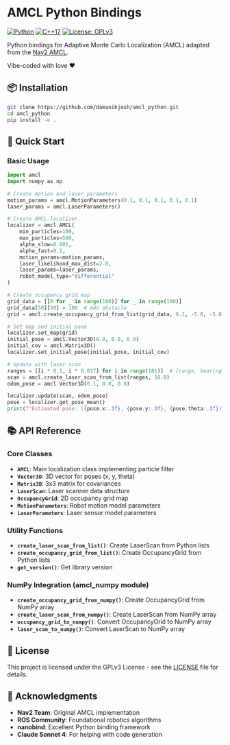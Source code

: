 # AMCL Python Bindings

[![Python](https://img.shields.io/badge/python-3.8+-blue.svg)](https://www.python.org)
[![C++17](https://img.shields.io/badge/c%2B%2B-17-blue.svg)](https://en.wikipedia.org/wiki/C%2B%2B17)
[![License: GPLv3](https://img.shields.io/badge/License-GPLv3-yellow.svg)](https://www.gnu.org/licenses/gpl-3.0.en.html)

Python bindings for Adaptive Monte Carlo Localization (AMCL) adapted from the [Nav2 AMCL](https://github.com/ros-navigation/navigation2/tree/main/nav2_amcl).

Vibe-coded with love ❤️

## 📦 Installation


```bash
git clone https://github.com/damanikjosh/amcl_python.git
cd amcl_python
pip install -e .
```

## 🎯 Quick Start

### Basic Usage

```python
import amcl
import numpy as np

# Create motion and laser parameters
motion_params = amcl.MotionParameters(0.1, 0.1, 0.1, 0.1, 0.1)
laser_params = amcl.LaserParameters()

# Create AMCL localizer
localizer = amcl.AMCL(
    min_particles=100,
    max_particles=500,
    alpha_slow=0.001,
    alpha_fast=0.1,
    motion_params=motion_params,
    laser_likelihood_max_dist=2.0,
    laser_params=laser_params,
    robot_model_type="differential"
)

# Create occupancy grid map
grid_data = [[0 for _ in range(100)] for _ in range(100)]
grid_data[50][50] = 100  # Add obstacle
grid = amcl.create_occupancy_grid_from_list(grid_data, 0.1, -5.0, -5.0)

# Set map and initial pose
localizer.set_map(grid)
initial_pose = amcl.Vector3D(0.0, 0.0, 0.0)
initial_cov = amcl.Matrix3D()
localizer.set_initial_pose(initial_pose, initial_cov)

# Update with laser scan
ranges = [[i * 0.1, i * 0.017] for i in range(181)]  # [range, bearing] pairs
scan = amcl.create_laser_scan_from_list(ranges, 10.0)
odom_pose = amcl.Vector3D(0.1, 0.0, 0.0)

localizer.update(scan, odom_pose)
pose = localizer.get_pose_mean()
print(f"Estimated pose: ({pose.x:.3f}, {pose.y:.3f}, {pose.theta:.3f})")
```

## 📚 API Reference

### Core Classes

- **`AMCL`**: Main localization class implementing particle filter
- **`Vector3D`**: 3D vector for poses (x, y, theta)
- **`Matrix3D`**: 3x3 matrix for covariances  
- **`LaserScan`**: Laser scanner data structure
- **`OccupancyGrid`**: 2D occupancy grid map
- **`MotionParameters`**: Robot motion model parameters
- **`LaserParameters`**: Laser sensor model parameters

### Utility Functions

- **`create_laser_scan_from_list()`**: Create LaserScan from Python lists
- **`create_occupancy_grid_from_list()`**: Create OccupancyGrid from Python lists
- **`get_version()`**: Get library version

### NumPy Integration (amcl_numpy module)

- **`create_occupancy_grid_from_numpy()`**: Create OccupancyGrid from NumPy array
- **`create_laser_scan_from_numpy()`**: Create LaserScan from NumPy array  
- **`occupancy_grid_to_numpy()`**: Convert OccupancyGrid to NumPy array
- **`laser_scan_to_numpy()`**: Convert LaserScan to NumPy array

## 📄 License

This project is licensed under the GPLv3 License - see the [LICENSE](LICENSE) file for details.

## 🙏 Acknowledgments

- **Nav2 Team**: Original AMCL implementation
- **ROS Community**: Foundational robotics algorithms
- **nanobind**: Excellent Python binding framework
- **Claude Sonnet 4**: For helping with code generation